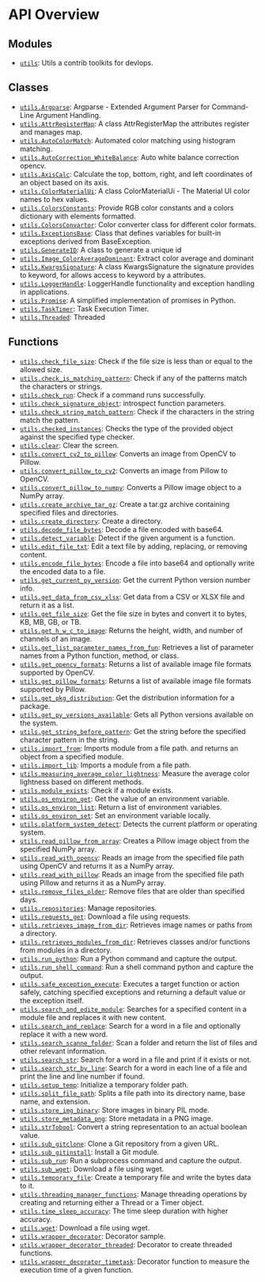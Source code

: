 <!-- markdownlint-disable -->

# API Overview

## Modules

- [`utils`](./utils.md#module-utils): Utils a contrib toolkits for devlops. 

## Classes

- [`utils.Argparse`](./utils.md#class-argparse): Argparse - Extended Argument Parser for Command-Line Argument Handling. 
- [`utils.AttrRegisterMap`](./utils.md#class-attrregistermap): A class AttrRegisterMap the attributes register and manages map.
- [`utils.AutoColorMatch`](./utils.md#class-autocolormatch): Automated color matching using histogram matching.
- [`utils.AutoCorrection_WhiteBalance`](./utils.md#class-autocorrection_whitebalance): Auto white balance correction opencv.
- [`utils.AxisCalc`](./utils.md#class-axiscalc): Calculate the top, bottom, right, and left coordinates of an object based on its axis.
- [`utils.ColorMaterialUi`](./utils.md#class-colormaterialui): A class ColorMaterialUi - The Material UI color names to hex values.
- [`utils.ColorsConstants`](./utils.md#class-colorsconstants): Provide RGB color constants and a colors dictionary with elements formatted. 
- [`utils.ColorsConvartor`](./utils.md#class-colorsconvartor): Color converter class for different color formats.
- [`utils.ExceptionsBase`](./utils.md#class-exceptionsbase): Class that defines variables for built-in exceptions derived from BaseException.
- [`utils.GenerateID`](./utils.md#class-generateid): A class to generate a unique id
- [`utils.Image_ColorAverageDominant`](./utils.md#class-image_coloraveragedominant): Extract color average and dominant
- [`utils.KwargsSignature`](./utils.md#class-kwargssignature): A class KwargsSignature the signature provides to keyword, for allows access to keyword by a attributes.
- [`utils.LoggerHandle`](./utils.md#class-loggerhandle): LoggerHandle functionality and exception handling in applications.
- [`utils.Promise`](./utils.md#class-promise): A simplified implementation of promises in Python.
- [`utils.TaskTimer`](./utils.md#class-tasktimer): Task Execution Timer. 
- [`utils.Threaded`](./utils.md#class-threaded): Threaded 

## Functions

- [`utils.check_file_size`](./utils.md#function-check_file_size): Check if the file size is less than or equal to the allowed size.
- [`utils.check_is_matching_pattern`](./utils.md#function-check_is_matching_pattern): Check if any of the patterns match the characters or strings.
- [`utils.check_run`](./utils.md#function-check_run): Check if a command runs successfully.
- [`utils.check_signature_object`](./utils.md#function-check_signature_object): introspect function parameters.
- [`utils.check_string_match_pattern`](./utils.md#function-check_string_match_pattern): Check if the characters in the string match the pattern.
- [`utils.checked_instances`](./utils.md#function-checked_instances): Checks the type of the provided object against the specified type checker.
- [`utils.clear`](./utils.md#function-clear): Clear the screen.
- [`utils.convert_cv2_to_pillow`](./utils.md#function-convert_cv2_to_pillow): Converts an image from OpenCV to Pillow.
- [`utils.convert_pillow_to_cv2`](./utils.md#function-convert_pillow_to_cv2): Converts an image from Pillow to OpenCV.
- [`utils.convert_pillow_to_numpy`](./utils.md#function-convert_pillow_to_numpy): Converts a Pillow image object to a NumPy array.
- [`utils.create_archive_tar_gz`](./utils.md#function-create_archive_tar_gz): Create a tar.gz archive containing specified files and directories.
- [`utils.create_directory`](./utils.md#function-create_directory): Create a directory.
- [`utils.decode_file_bytes`](./utils.md#function-decode_file_bytes): Decode a file encoded with base64.
- [`utils.detect_variable`](./utils.md#function-detect_variable): Detect if the given argument is a function.
- [`utils.edit_file_txt`](./utils.md#function-edit_file_txt): Edit a text file by adding, replacing, or removing content.
- [`utils.encode_file_bytes`](./utils.md#function-encode_file_bytes): Encode a file into base64 and optionally write the encoded data to a file.
- [`utils.get_current_py_version`](./utils.md#function-get_current_py_version): Get the current Python version number info.
- [`utils.get_data_from_csv_xlsx`](./utils.md#function-get_data_from_csv_xlsx): Get data from a CSV or XLSX file and return it as a list.
- [`utils.get_file_size`](./utils.md#function-get_file_size): Get the file size in bytes and convert it to bytes, KB, MB, GB, or TB.
- [`utils.get_h_w_c_to_image`](./utils.md#function-get_h_w_c_to_image): Returns the height, width, and number of channels of an image.
- [`utils.get_list_parameter_names_from_fun`](./utils.md#function-get_list_parameter_names_from_fun): Retrieves a list of parameter names from a Python function, method, or class.
- [`utils.get_opencv_formats`](./utils.md#function-get_opencv_formats): Returns a list of available image file formats supported by OpenCV.
- [`utils.get_pillow_formats`](./utils.md#function-get_pillow_formats): Returns a list of available image file formats supported by Pillow.
- [`utils.get_pkg_distribution`](./utils.md#function-get_pkg_distribution): Get the distribution information for a package.
- [`utils.get_py_versions_available`](./utils.md#function-get_py_versions_available): Gets all Python versions available on the system.
- [`utils.get_string_before_pattern`](./utils.md#function-get_string_before_pattern): Get the string before the specified character pattern in the string.
- [`utils.import_from`](./utils.md#function-import_from): Imports module from a file path. and returns an object from a specified module.
- [`utils.import_lib`](./utils.md#function-import_lib): Imports a module from a file path.
- [`utils.measuring_average_color_lightness`](./utils.md#function-measuring_average_color_lightness): Measure the average color lightness based on different methods.
- [`utils.module_exists`](./utils.md#function-module_exists): Check if a module exists.
- [`utils.os_environ_get`](./utils.md#function-os_environ_get): Get the value of an environment variable.
- [`utils.os_environ_list`](./utils.md#function-os_environ_list): Return a list of environment variables.
- [`utils.os_environ_set`](./utils.md#function-os_environ_set): Set an environment variable locally.
- [`utils.platform_system_detect`](./utils.md#function-platform_system_detect): Detects the current platform or operating system.
- [`utils.read_pillow_from_array`](./utils.md#function-read_pillow_from_array): Creates a Pillow image object from the specified NumPy array.
- [`utils.read_with_opencv`](./utils.md#function-read_with_opencv): Reads an image from the specified file path using OpenCV and returns it as a NumPy array.
- [`utils.read_with_pillow`](./utils.md#function-read_with_pillow): Reads an image from the specified file path using Pillow and returns it as a NumPy array.
- [`utils.remove_files_older`](./utils.md#function-remove_files_older): Remove files that are older than specified days.
- [`utils.repositories`](./utils.md#function-repositories): Manage repositories.
- [`utils.requests_get`](./utils.md#function-requests_get): Download a file using requests.
- [`utils.retrieves_image_from_dir`](./utils.md#function-retrieves_image_from_dir): Retrieves image names or paths from a directory.
- [`utils.retrieves_modules_from_dir`](./utils.md#function-retrieves_modules_from_dir): Retrieves classes and/or functions from modules in a directory.
- [`utils.run_python`](./utils.md#function-run_python): Run a Python command and capture the output.
- [`utils.run_shell_command`](./utils.md#function-run_shell_command): Run a shell command python and capture the output.
- [`utils.safe_exception_execute`](./utils.md#function-safe_exception_execute): Executes a target function or action safely, catching specified exceptions and returning a default value or the exception itself.
- [`utils.search_and_edite_module`](./utils.md#function-search_and_edite_module): Searches for a specified content in a module file and replaces it with new content.
- [`utils.search_and_replace`](./utils.md#function-search_and_replace): Search for a word in a file and optionally replace it with a new word.
- [`utils.search_scanne_folder`](./utils.md#function-search_scanne_folder): Scan a folder and return the list of files and other relevant information.
- [`utils.search_str`](./utils.md#function-search_str): Search for a word in a file and print if it exists or not.
- [`utils.search_str_by_line`](./utils.md#function-search_str_by_line): Search for a word in each line of a file and print the line and line number if found.
- [`utils.setup_temp`](./utils.md#function-setup_temp): Initialize a temporary folder path.
- [`utils.split_file_path`](./utils.md#function-split_file_path): Splits a file path into its directory name, base name, and extension.
- [`utils.store_img_binary`](./utils.md#function-store_img_binary): Store images in binary PIL mode.
- [`utils.store_metadata_png`](./utils.md#function-store_metadata_png): Store metadata in a PNG image.
- [`utils.strTobool`](./utils.md#function-strtobool): Convert a string representation to an actual boolean value.
- [`utils.sub_gitclone`](./utils.md#function-sub_gitclone): Clone a Git repository from a given URL.
- [`utils.sub_gitinstall`](./utils.md#function-sub_gitinstall): Install a Git module.
- [`utils.sub_run`](./utils.md#function-sub_run): Run a subprocess command and capture the output.
- [`utils.sub_wget`](./utils.md#function-sub_wget): Download a file using wget.
- [`utils.temporary_file`](./utils.md#function-temporary_file): Create a temporary file and write the bytes data to it.
- [`utils.threading_manager_functions`](./utils.md#function-threading_manager_functions): Manage threading operations by creating and returning either a Thread or a Timer object.
- [`utils.time_sleep_accuracy`](./utils.md#function-time_sleep_accuracy): The time sleep duration with higher accuracy.
- [`utils.wget`](./utils.md#function-wget): Download a file using wget.
- [`utils.wrapper_decorator`](./utils.md#function-wrapper_decorator): Decorator sample.
- [`utils.wrapper_decorator_threaded`](./utils.md#function-wrapper_decorator_threaded): Decorator to create threaded functions.
- [`utils.wrapper_decorator_timetask`](./utils.md#function-wrapper_decorator_timetask): Decorator function to measure the execution time of a given function.
